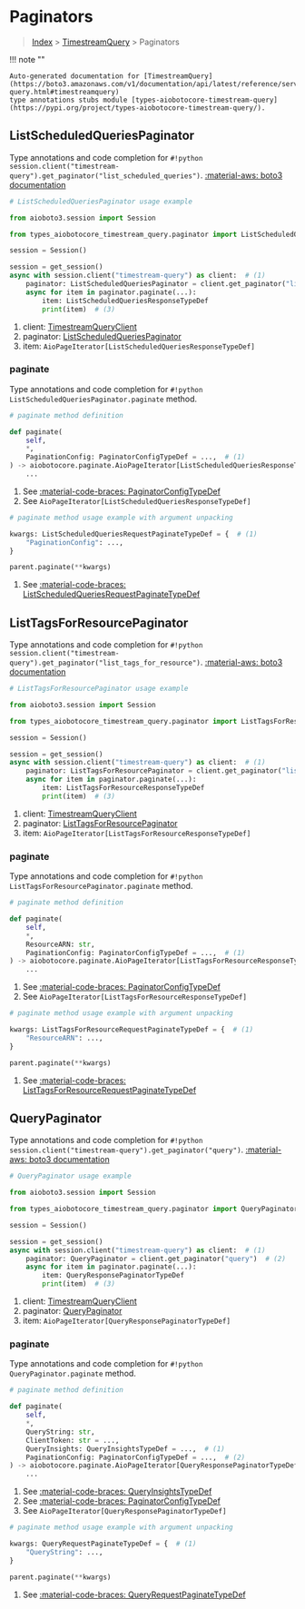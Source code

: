 # Paginators

> [Index](../README.md) > [TimestreamQuery](./README.md) > Paginators

!!! note ""

    Auto-generated documentation for [TimestreamQuery](https://boto3.amazonaws.com/v1/documentation/api/latest/reference/services/timestream-query.html#timestreamquery)
    type annotations stubs module [types-aiobotocore-timestream-query](https://pypi.org/project/types-aiobotocore-timestream-query/).

## ListScheduledQueriesPaginator

Type annotations and code completion for `#!python session.client("timestream-query").get_paginator("list_scheduled_queries")`.
[:material-aws: boto3 documentation](https://boto3.amazonaws.com/v1/documentation/api/latest/reference/services/timestream-query/paginator/ListScheduledQueries.html#TimestreamQuery.Paginator.ListScheduledQueries)

```python
# ListScheduledQueriesPaginator usage example

from aioboto3.session import Session

from types_aiobotocore_timestream_query.paginator import ListScheduledQueriesPaginator

session = Session()

session = get_session()
async with session.client("timestream-query") as client:  # (1)
    paginator: ListScheduledQueriesPaginator = client.get_paginator("list_scheduled_queries")  # (2)
    async for item in paginator.paginate(...):
        item: ListScheduledQueriesResponseTypeDef
        print(item)  # (3)
```

1. client: [TimestreamQueryClient](./client.md)
2. paginator: [ListScheduledQueriesPaginator](./paginators.md#listscheduledqueriespaginator)
3. item: `AioPageIterator[ListScheduledQueriesResponseTypeDef]`


### paginate

Type annotations and code completion for `#!python ListScheduledQueriesPaginator.paginate` method.

```python
# paginate method definition

def paginate(
    self,
    *,
    PaginationConfig: PaginatorConfigTypeDef = ...,  # (1)
) -> aiobotocore.paginate.AioPageIterator[ListScheduledQueriesResponseTypeDef]:  # (2)
    ...
```

1. See [:material-code-braces: PaginatorConfigTypeDef](./type_defs.md#paginatorconfigtypedef)
2. See `AioPageIterator[ListScheduledQueriesResponseTypeDef]`


```python
# paginate method usage example with argument unpacking

kwargs: ListScheduledQueriesRequestPaginateTypeDef = {  # (1)
    "PaginationConfig": ...,
}

parent.paginate(**kwargs)
```

1. See [:material-code-braces: ListScheduledQueriesRequestPaginateTypeDef](./type_defs.md#listscheduledqueriesrequestpaginatetypedef)
## ListTagsForResourcePaginator

Type annotations and code completion for `#!python session.client("timestream-query").get_paginator("list_tags_for_resource")`.
[:material-aws: boto3 documentation](https://boto3.amazonaws.com/v1/documentation/api/latest/reference/services/timestream-query/paginator/ListTagsForResource.html#TimestreamQuery.Paginator.ListTagsForResource)

```python
# ListTagsForResourcePaginator usage example

from aioboto3.session import Session

from types_aiobotocore_timestream_query.paginator import ListTagsForResourcePaginator

session = Session()

session = get_session()
async with session.client("timestream-query") as client:  # (1)
    paginator: ListTagsForResourcePaginator = client.get_paginator("list_tags_for_resource")  # (2)
    async for item in paginator.paginate(...):
        item: ListTagsForResourceResponseTypeDef
        print(item)  # (3)
```

1. client: [TimestreamQueryClient](./client.md)
2. paginator: [ListTagsForResourcePaginator](./paginators.md#listtagsforresourcepaginator)
3. item: `AioPageIterator[ListTagsForResourceResponseTypeDef]`


### paginate

Type annotations and code completion for `#!python ListTagsForResourcePaginator.paginate` method.

```python
# paginate method definition

def paginate(
    self,
    *,
    ResourceARN: str,
    PaginationConfig: PaginatorConfigTypeDef = ...,  # (1)
) -> aiobotocore.paginate.AioPageIterator[ListTagsForResourceResponseTypeDef]:  # (2)
    ...
```

1. See [:material-code-braces: PaginatorConfigTypeDef](./type_defs.md#paginatorconfigtypedef)
2. See `AioPageIterator[ListTagsForResourceResponseTypeDef]`


```python
# paginate method usage example with argument unpacking

kwargs: ListTagsForResourceRequestPaginateTypeDef = {  # (1)
    "ResourceARN": ...,
}

parent.paginate(**kwargs)
```

1. See [:material-code-braces: ListTagsForResourceRequestPaginateTypeDef](./type_defs.md#listtagsforresourcerequestpaginatetypedef)
## QueryPaginator

Type annotations and code completion for `#!python session.client("timestream-query").get_paginator("query")`.
[:material-aws: boto3 documentation](https://boto3.amazonaws.com/v1/documentation/api/latest/reference/services/timestream-query/paginator/Query.html#TimestreamQuery.Paginator.Query)

```python
# QueryPaginator usage example

from aioboto3.session import Session

from types_aiobotocore_timestream_query.paginator import QueryPaginator

session = Session()

session = get_session()
async with session.client("timestream-query") as client:  # (1)
    paginator: QueryPaginator = client.get_paginator("query")  # (2)
    async for item in paginator.paginate(...):
        item: QueryResponsePaginatorTypeDef
        print(item)  # (3)
```

1. client: [TimestreamQueryClient](./client.md)
2. paginator: [QueryPaginator](./paginators.md#querypaginator)
3. item: `AioPageIterator[QueryResponsePaginatorTypeDef]`


### paginate

Type annotations and code completion for `#!python QueryPaginator.paginate` method.

```python
# paginate method definition

def paginate(
    self,
    *,
    QueryString: str,
    ClientToken: str = ...,
    QueryInsights: QueryInsightsTypeDef = ...,  # (1)
    PaginationConfig: PaginatorConfigTypeDef = ...,  # (2)
) -> aiobotocore.paginate.AioPageIterator[QueryResponsePaginatorTypeDef]:  # (3)
    ...
```

1. See [:material-code-braces: QueryInsightsTypeDef](./type_defs.md#queryinsightstypedef)
2. See [:material-code-braces: PaginatorConfigTypeDef](./type_defs.md#paginatorconfigtypedef)
3. See `AioPageIterator[QueryResponsePaginatorTypeDef]`


```python
# paginate method usage example with argument unpacking

kwargs: QueryRequestPaginateTypeDef = {  # (1)
    "QueryString": ...,
}

parent.paginate(**kwargs)
```

1. See [:material-code-braces: QueryRequestPaginateTypeDef](./type_defs.md#queryrequestpaginatetypedef)
